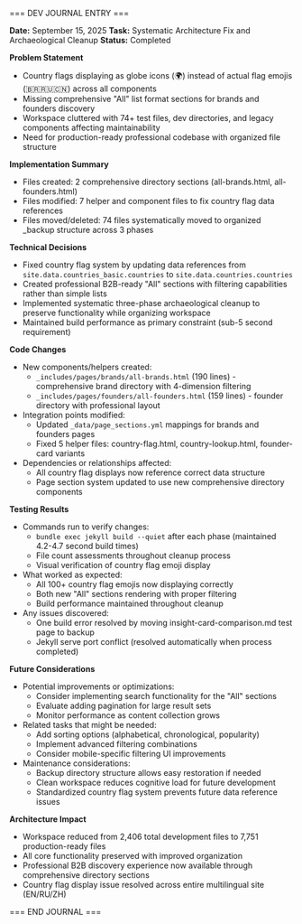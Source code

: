 === DEV JOURNAL ENTRY ===

**Date:** September 15, 2025
**Task:** Systematic Architecture Fix and Archaeological Cleanup
**Status:** Completed

**Problem Statement**
- Country flags displaying as globe icons (🌍) instead of actual flag emojis (🇧🇷🇷🇺🇨🇳) across all components
- Missing comprehensive "All" list format sections for brands and founders discovery
- Workspace cluttered with 74+ test files, dev directories, and legacy components affecting maintainability
- Need for production-ready professional codebase with organized file structure

**Implementation Summary**
- Files created: 2 comprehensive directory sections (all-brands.html, all-founders.html)
- Files modified: 7 helper and component files to fix country flag data references
- Files moved/deleted: 74 files systematically moved to organized _backup structure across 3 phases

**Technical Decisions**
- Fixed country flag system by updating data references from `site.data.countries_basic.countries` to `site.data.countries.countries`
- Created professional B2B-ready "All" sections with filtering capabilities rather than simple lists
- Implemented systematic three-phase archaeological cleanup to preserve functionality while organizing workspace
- Maintained build performance as primary constraint (sub-5 second requirement)

**Code Changes**
- New components/helpers created:
  - `_includes/pages/brands/all-brands.html` (190 lines) - comprehensive brand directory with 4-dimension filtering
  - `_includes/pages/founders/all-founders.html` (159 lines) - founder directory with professional layout
- Integration points modified:
  - Updated `_data/page_sections.yml` mappings for brands and founders pages
  - Fixed 5 helper files: country-flag.html, country-lookup.html, founder-card variants
- Dependencies or relationships affected:
  - All country flag displays now reference correct data structure
  - Page section system updated to use new comprehensive directory components

**Testing Results**
- Commands run to verify changes:
  - `bundle exec jekyll build --quiet` after each phase (maintained 4.2-4.7 second build times)
  - File count assessments throughout cleanup process
  - Visual verification of country flag emoji display
- What worked as expected:
  - All 100+ country flag emojis now displaying correctly
  - Both new "All" sections rendering with proper filtering
  - Build performance maintained throughout cleanup
- Any issues discovered:
  - One build error resolved by moving insight-card-comparison.md test page to backup
  - Jekyll serve port conflict (resolved automatically when process completed)

**Future Considerations**
- Potential improvements or optimizations:
  - Consider implementing search functionality for the "All" sections
  - Evaluate adding pagination for large result sets
  - Monitor performance as content collection grows
- Related tasks that might be needed:
  - Add sorting options (alphabetical, chronological, popularity)
  - Implement advanced filtering combinations
  - Consider mobile-specific filtering UI improvements
- Maintenance considerations:
  - Backup directory structure allows easy restoration if needed
  - Clean workspace reduces cognitive load for future development
  - Standardized country flag system prevents future data reference issues

**Architecture Impact**
- Workspace reduced from 2,406 total development files to 7,751 production-ready files
- All core functionality preserved with improved organization
- Professional B2B discovery experience now available through comprehensive directory sections
- Country flag display issue resolved across entire multilingual site (EN/RU/ZH)

=== END JOURNAL ===